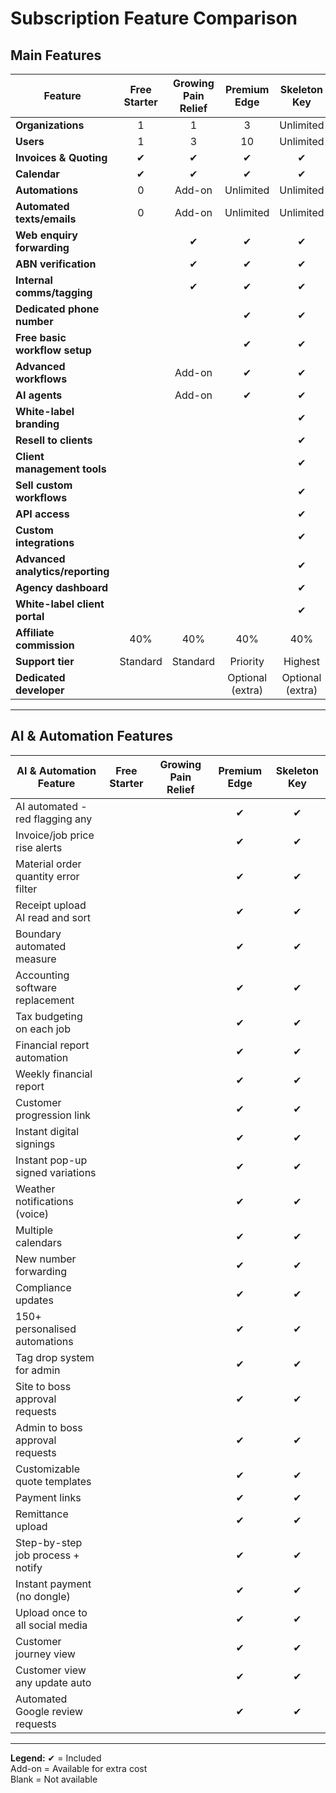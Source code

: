 # Subscription Feature Comparison

## Main Features

| Feature                                      | Free Starter | Growing Pain Relief | Premium Edge      | Skeleton Key         |
|-----------------------------------------------|:------------:|:------------------:|:-----------------:|:--------------------:|
| **Organizations**                             | 1            | 1                  | 3                 | Unlimited            |
| **Users**                                     | 1            | 3                  | 10                | Unlimited            |
| **Invoices & Quoting**                        | ✔            | ✔                  | ✔                 | ✔                    |
| **Calendar**                                  | ✔            | ✔                  | ✔                 | ✔                    |
| **Automations**                               | 0            | Add-on             | Unlimited         | Unlimited            |
| **Automated texts/emails**                    | 0            | Add-on             | Unlimited         | Unlimited            |
| **Web enquiry forwarding**                    |              | ✔                  | ✔                 | ✔                    |
| **ABN verification**                          |              | ✔                  | ✔                 | ✔                    |
| **Internal comms/tagging**                    |              | ✔                  | ✔                 | ✔                    |
| **Dedicated phone number**                    |              |                    | ✔                 | ✔                    |
| **Free basic workflow setup**                 |              |                    | ✔                 | ✔                    |
| **Advanced workflows**                        |              | Add-on             | ✔                 | ✔                    |
| **AI agents**                                 |              | Add-on             | ✔                 | ✔                    |
| **White-label branding**                      |              |                    |                   | ✔                    |
| **Resell to clients**                         |              |                    |                   | ✔                    |
| **Client management tools**                   |              |                    |                   | ✔                    |
| **Sell custom workflows**                     |              |                    |                   | ✔                    |
| **API access**                                |              |                    |                   | ✔                    |
| **Custom integrations**                       |              |                    |                   | ✔                    |
| **Advanced analytics/reporting**              |              |                    |                   | ✔                    |
| **Agency dashboard**                          |              |                    |                   | ✔                    |
| **White-label client portal**                 |              |                    |                   | ✔                    |
| **Affiliate commission**                      | 40%          | 40%                | 40%               | 40%                  |
| **Support tier**                              | Standard     | Standard           | Priority          | Highest              |
| **Dedicated developer**                       |              |                    | Optional (extra)  | Optional (extra)     |

---

## AI & Automation Features

| AI & Automation Feature                       | Free Starter | Growing Pain Relief | Premium Edge      | Skeleton Key         |
|-----------------------------------------------|:------------:|:------------------:|:-----------------:|:--------------------:|
| AI automated - red flagging any               |              |                    | ✔                 | ✔                    |
| Invoice/job price rise alerts                 |              |                    | ✔                 | ✔                    |
| Material order quantity error filter          |              |                    | ✔                 | ✔                    |
| Receipt upload AI read and sort               |              |                    | ✔                 | ✔                    |
| Boundary automated measure                    |              |                    | ✔                 | ✔                    |
| Accounting software replacement               |              |                    | ✔                 | ✔                    |
| Tax budgeting on each job                     |              |                    | ✔                 | ✔                    |
| Financial report automation                   |              |                    | ✔                 | ✔                    |
| Weekly financial report                       |              |                    | ✔                 | ✔                    |
| Customer progression link                     |              |                    | ✔                 | ✔                    |
| Instant digital signings                      |              |                    | ✔                 | ✔                    |
| Instant pop-up signed variations              |              |                    | ✔                 | ✔                    |
| Weather notifications (voice)                 |              |                    | ✔                 | ✔                    |
| Multiple calendars                            |              |                    | ✔                 | ✔                    |
| New number forwarding                         |              |                    | ✔                 | ✔                    |
| Compliance updates                            |              |                    | ✔                 | ✔                    |
| 150+ personalised automations                 |              |                    | ✔                 | ✔                    |
| Tag drop system for admin                     |              |                    | ✔                 | ✔                    |
| Site to boss approval requests                |              |                    | ✔                 | ✔                    |
| Admin to boss approval requests               |              |                    | ✔                 | ✔                    |
| Customizable quote templates                  |              |                    | ✔                 | ✔                    |
| Payment links                                 |              |                    | ✔                 | ✔                    |
| Remittance upload                             |              |                    | ✔                 | ✔                    |
| Step-by-step job process + notify             |              |                    | ✔                 | ✔                    |
| Instant payment (no dongle)                   |              |                    | ✔                 | ✔                    |
| Upload once to all social media               |              |                    | ✔                 | ✔                    |
| Customer journey view                         |              |                    | ✔                 | ✔                    |
| Customer view any update auto                 |              |                    | ✔                 | ✔                    |
| Automated Google review requests              |              |                    | ✔                 | ✔                    |

---

**Legend:**
✔ = Included  
Add-on = Available for extra cost  
Blank = Not available 